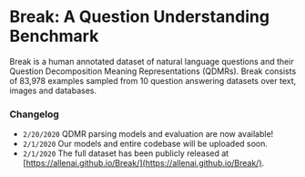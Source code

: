 # Break: A Question Understanding Benchmark

Break is a human annotated dataset of natural language questions and their Question Decomposition Meaning Representations (QDMRs). Break consists of 83,978 examples sampled from 10 question answering datasets over text, images and databases.


### Changelog
- `2/20/2020` QDMR parsing models and evaluation are now available!
- `2/1/2020` Our models and entire codebase will be uploaded soon.
- `2/1/2020` The full dataset has been publicly released at [https://allenai.github.io/Break/](https://allenai.github.io/Break/).


